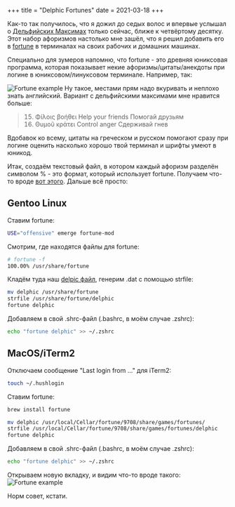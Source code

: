 +++
title = "Delphic Fortunes"
date = 2021-03-18
+++

Как-то так получилось, что я дожил до седых волос и впервые услышал о [Дельфийских Максимах](https://ru.wikipedia.org/wiki/%D0%94%D0%B5%D0%BB%D1%8C%D1%84%D0%B8%D0%B9%D1%81%D0%BA%D0%B8%D0%B5_%D0%BC%D0%B0%D0%BA%D1%81%D0%B8%D0%BC%D1%8B) только сейчас, ближе к четвёртому десятку. Этот набор афоризмов настолько мне зашёл, что я решил добавить его в [fortune](https://en.wikipedia.org/wiki/Fortune_(Unix)) в терминалах на своих рабочих и домашних машинах.

Специально для зумеров напомню, что fortune - это древняя юниксовая программа, которая показывает некие афоризмы/цитаты/анекдоты при логине в юниксовом/линуксовом терминале. Например, так:

![Fortune example](/img/fortune.png)
Ну такое, местами прям надо вкуривать и неплохо знать английский. Вариант с дельфийскими максимами мне нравится  больше:
> 015. Φίλοις βοήθει 	Help your friends 	Помогай друзьям
> 016. Θυμοῦ κράτει 	Control anger 	Сдерживай гнев

Вдобавок ко всему, цитаты на греческом и русском помогают сразу при логине оценить насколько хорошо твой терминал и шрифты умеют в юникод.

Итак, создаём текстовый файл, в котором каждый афоризм разделён символом % - это формат, который использует fortune. Получаем что-то вроде [вот этого](/delphic). Дальше всё просто:

## Gentoo Linux

Ставим fortune:
```bash
USE="offensive" emerge fortune-mod
```

Смотрим, где находятся файлы для fortune:
```bash
# fortune -f
100.00% /usr/share/fortune
```
Кладём туда наш [delpic файл](/delphic), генерим .dat с помощью strfile:
```bash
mv delphic /usr/share/fortune
strfile /usr/share/fortune/delphic
fortune delphic
```

Добавляем в свой .shrc-файл (.bashrc, в моём случае .zshrc):
```bash
echo "fortune delphic" >> ~/.zshrc
```

## MacOS/iTerm2

Отключаем сообщение "Last login from ..." для iTerm2:
```bash
touch ~/.hushlogin
```

Ставим fortune:
```bash
brew install fortune
```

```bash
mv delphic /usr/local/Cellar/fortune/9708/share/games/fortunes/
strfile /usr/local/Cellar/fortune/9708/share/games/fortunes/delphic
fortune delphic
```

Добавляем в свой .shrc-файл (.bashrc, в моём случае .zshrc):
```bash
echo "fortune delphic" >> ~/.zshrc
```

Открываем новую вкладку, и видим что-то вроде такого:
![Fortune example](/img/fortune-macos.png)

Норм совет, кстати.
